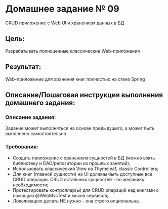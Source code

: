 # Домашнее задание № 09
CRUD приложение с Web UI и хранением данных в БД

## Цель:
Разрабатывать полноценные классические Web-приложения

## Результат: 
Web-приложение для хранения книг полностью на стеке Spring

## Описание/Пошаговая инструкция выполнения домашнего задания:

### Описание задания:
Задание может выполняться на основе предыдущего, а может быть выполнено самостоятельно

### Требования:
* Создать приложение с хранением сущностей в БД (можно взять библиотеку и DAO/репозитории из прошлых занятий);
* Использовать классический View на Thymeleaf, classic Controllers;
* Для книг (главной сущности) на UI должны быть доступные все CRUD операции. CRUD остальных сущностей - по желанию/необходимости;
* Протестировать контроллер(ы) для CRUD операций над книгами с помощью @WebMvcTest и моков сервисов;
* Локализацию делать НЕ нужно - она строго опциональна.